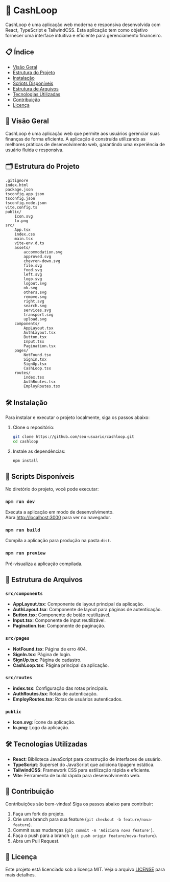 # 💸 CashLoop

CashLoop é uma aplicação web moderna e responsiva desenvolvida com React, TypeScript e TailwindCSS. Esta aplicação tem como objetivo fornecer uma interface intuitiva e eficiente para gerenciamento financeiro.

## 📋 Índice

- [Visão Geral](#visão-geral)
- [Estrutura do Projeto](#estrutura-do-projeto)
- [Instalação](#instalação)
- [Scripts Disponíveis](#scripts-disponíveis)
- [Estrutura de Arquivos](#estrutura-de-arquivos)
- [Tecnologias Utilizadas](#tecnologias-utilizadas)
- [Contribuição](#contribuição)
- [Licença](#licença)

## 🌟 Visão Geral

CashLoop é uma aplicação web que permite aos usuários gerenciar suas finanças de forma eficiente. A aplicação é construída utilizando as melhores práticas de desenvolvimento web, garantindo uma experiência de usuário fluida e responsiva.

## 🗂 Estrutura do Projeto

```
.gitignore
index.html
package.json
tsconfig.app.json
tsconfig.json
tsconfig.node.json
vite.config.ts
public/
    Icon.svg
    lo.png
src/
    App.tsx
    index.css
    main.tsx
    vite-env.d.ts
    assets/
        accommodation.svg
        approved.svg
        chevron-down.svg
        file.svg
        food.svg
        left.svg
        logo.svg
        logout.svg
        ok.svg
        others.svg
        remove.svg
        right.svg
        search.svg
        services.svg
        transport.svg
        upload.svg
    components/
        AppLayout.tsx
        AuthLayout.tsx
        Button.tsx
        Input.tsx
        Pagination.tsx
    pages/
        NotFound.tsx
        SignIn.tsx
        SignUp.tsx
        CashLoop.tsx
    routes/
        index.tsx
        AuthRoutes.tsx
        EmployRoutes.tsx
```

## 🛠 Instalação

Para instalar e executar o projeto localmente, siga os passos abaixo:

1. Clone o repositório:
    ```sh
    git clone https://github.com/seu-usuario/cashloop.git
    cd cashloop
    ```

2. Instale as dependências:
    ```sh
    npm install
    ```

## 🚀 Scripts Disponíveis

No diretório do projeto, você pode executar:

### `npm run dev`

Executa a aplicação em modo de desenvolvimento.\
Abra [http://localhost:3000](http://localhost:3000) para ver no navegador.

### `npm run build`

Compila a aplicação para produção na pasta `dist`.

### `npm run preview`

Pré-visualiza a aplicação compilada.

## 📁 Estrutura de Arquivos

### `src/components`

- **AppLayout.tsx**: Componente de layout principal da aplicação.
- **AuthLayout.tsx**: Componente de layout para páginas de autenticação.
- **Button.tsx**: Componente de botão reutilizável.
- **Input.tsx**: Componente de input reutilizável.
- **Pagination.tsx**: Componente de paginação.

### `src/pages`

- **NotFound.tsx**: Página de erro 404.
- **SignIn.tsx**: Página de login.
- **SignUp.tsx**: Página de cadastro.
- **CashLoop.tsx**: Página principal da aplicação.

### `src/routes`

- **index.tsx**: Configuração das rotas principais.
- **AuthRoutes.tsx**: Rotas de autenticação.
- **EmployRoutes.tsx**: Rotas de usuários autenticados.

### `public`

- **Icon.svg**: Ícone da aplicação.
- **lo.png**: Logo da aplicação.

## 🛠 Tecnologias Utilizadas

- **React**: Biblioteca JavaScript para construção de interfaces de usuário.
- **TypeScript**: Superset do JavaScript que adiciona tipagem estática.
- **TailwindCSS**: Framework CSS para estilização rápida e eficiente.
- **Vite**: Ferramenta de build rápida para desenvolvimento web.

## 🤝 Contribuição

Contribuições são bem-vindas! Siga os passos abaixo para contribuir:

1. Faça um fork do projeto.
2. Crie uma branch para sua feature (`git checkout -b feature/nova-feature`).
3. Commit suas mudanças (`git commit -m 'Adiciona nova feature'`).
4. Faça o push para a branch (`git push origin feature/nova-feature`).
5. Abra um Pull Request.

## 📄 Licença

Este projeto está licenciado sob a licença MIT. Veja o arquivo [LICENSE](LICENSE) para mais detalhes.